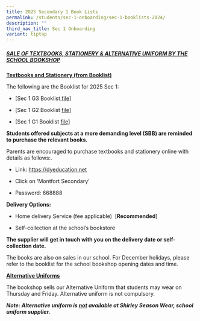 ```yaml
---
title: 2025 Secondary 1 Book Lists
permalink: /students/sec-1-onboarding/sec-1-booklists-2024/
description: ""
third_nav_title: Sec 1 Onboarding
variant: tiptap
---
```

<h5><u>SALE OF TEXTBOOKS, STATIONERY &amp; ALTERNATIVE UNIFORM BY THE SCHOOL BOOKSHOP</u></h5>
<p><strong><u>Textbooks and Stationery (from Booklist)</u></strong>
</p>
<p>The following are the Booklist for 2025 Sec 1:</p>
<ul data-tight="true" class="tight">
<li>
<p>[Sec 1 G3 Booklist<a href="/files/Sec_1_G3_Booklist_and_Stationery_list.pdf" rel="noopener nofollow" target="_blank"> file</a>]</p>
</li>
<li>
<p>[Sec 1 G2 Booklist <a href="/files/Sec_1_G2_Booklist_and_Stationery_list.pdf" rel="noopener nofollow" target="_blank">file</a>]</p>
</li>
<li>
<p>[Sec 1 G1 Booklist <a href="/files/Sec_1_G1_Booklist_and_Stationery_list.pdf" rel="noopener nofollow" target="_blank">file]</a>
</p>
</li>
</ul>
<p><strong>Students offered subjects at a more demanding level (SBB) are reminded to purchase the relevant books.</strong>
</p>
<p>Parents are encouraged to purchase textbooks and stationery online with
details as follows:.</p>
<ul data-tight="true" class="tight">
<li>
<p>Link: <a href="https://dyeducation.net" rel="noopener noreferrer nofollow" target="_blank">https://dyeducation.net</a>
</p>
</li>
<li>
<p>Click on ‘Montfort Secondary’</p>
</li>
<li>
<p>Password: 668888</p>
</li>
</ul>
<p><strong>Delivery Options:</strong>
</p>
<ul data-tight="true" class="tight">
<li>
<p>Home delivery Service (fee applicable)&nbsp; [<strong>Recommended</strong>]</p>
</li>
<li>
<p>Self-collection at the school’s bookstore</p>
</li>
</ul>
<p><strong>The supplier will get in touch with you on the delivery date or self-collection date.</strong>
</p>
<p>The books are also on sales in our school. For December holidays, please
refer to the booklist for the school bookshop opening dates and time.</p>
<p><strong><u>Alternative Uniforms</u></strong>
</p>
<p>The bookshop sells our Alternative Uniform that students may wear on Thursday
and Friday. Alternative uniform is not compulsory.</p>
<p><strong><em>Note: Alternative uniform is <u>not</u> available at Shirley Season Wear, school uniform supplier.</em></strong>
</p>
